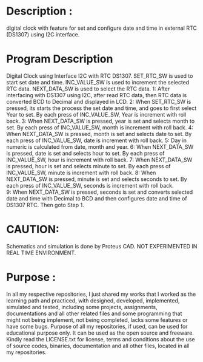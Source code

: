Description :
=============
digital clock with feature for set and configure date and time in external RTC (DS1307) using I2C interface.

Program Description
======================
Digital Clock using Interface I2C with RTC DS1307. SET_RTC_SW is used to start set date and time. INC_VALUE_SW	is used to increment the selected RTC data.
NEXT_DATA_SW is used to select the RTC data.
1: After interfacing with DS1307 using I2C, after read RTC data, then RTC data is converted BCD to Decimal and displayed in LCD.
2: When SET_RTC_SW is pressed, its starts the process the set date and time, and goes to first select Year to set. By each press of INC_VALUE_SW,  Year is increment with roll back.
3: When NEXT_DATA_SW is pressed, year is set and selects month to set. By each press of INC_VALUE_SW, month is increment with roll back.
4: When NEXT_DATA_SW is pressed, month is set and selects date to set. By each press of INC_VALUE_SW, date is increment with roll back.
5: Day in numeric is calculated from date, month and year.
6: When NEXT_DATA_SW is pressed, date is set and selects hour to set. By each press of INC_VALUE_SW, hour is increment with roll back.
7: When NEXT_DATA_SW is pressed, hour is set and selects minute to set. By each press of INC_VALUE_SW, minute is increment with roll back.
8: When NEXT_DATA_SW is pressed, minute is set and selects seconds to set. By each press of INC_VALUE_SW, seconds is increment with roll back. 	
9: When NEXT_DATA_SW is pressed, seconds is set and converts selected date and time with Decimal to BCD and then configures date and time of DS1307 RTC. Then goto Step 1.

CAUTION:
========
Schematics and simulation is done by Proteus CAD. NOT EXPERIMENTED IN REAL TIME ENVIRONMENT.

Purpose :
=========
In all my respective repositories, I just shared my works that I worked as the learning path and practiced, with designed, developed, implemented, simulated and tested, including some projects, assignments, documentations and all other related files and some programming that might not being implement, not being completed, lacks some features or have some bugs. Purpose of all my repositories, if used, can be used for educational purpose only. It can be used as the open source and freeware. Kindly read the LICENSE.txt for license, terms and conditions about the use of source codes, binaries, documentation and all other files, located in all my repositories. 
